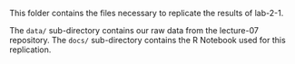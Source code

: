 This folder contains the files necessary to replicate the results of lab-2-1.

The `data/` sub-directory contains our raw data from the lecture-07 repository.
The `docs/` sub-directory contains the R Notebook used for this replication.